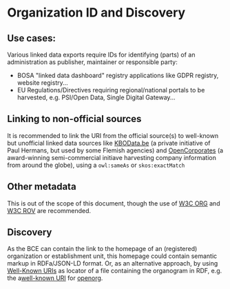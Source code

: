 # Organization ID and Discovery


## Use cases:

Various linked data exports require IDs for identifying (parts) of an administration as publisher, maintainer or responsible party:
- BOSA "linked data dashboard" registry applications like GDPR registry, website registry... 
- EU Regulations/Directives requiring regional/national portals to be harvested, e.g. PSI/Open Data, Single Digital Gateway...

## Linking to non-official sources

It is recommended to link the URI from the official source(s) to well-known but unofficial linked data sources like 
[KBOData.be](http://kbodata.be/) (a private initiative of Paul Hermans, but used by some Flemish agencies) and
[OpenCorporates](https://opencorporates.com) (a award-winning semi-commercial initiave harvesting company information from around the globe),
using a `owl:sameAs` or `skos:exactMatch`

## Other metadata

This is out of the scope of this document, though the use of [W3C ORG](https://www.w3.org/TR/vocab-org/) and [W3C ROV](https://www.w3.org/TR/vocab-regorg/) are recommended.

## Discovery

As the BCE can contain the link to the homepage of an (registered) organization or establishment unit, 
this homepage could contain semantic markup in RDFa/JSON-LD format.
Or, as an alternative approach, by using [Well-Known URIs](https://tools.ietf.org/html/rfc8615) as locator of a file containing the organogram in RDF, e.g. the a[well-known URI](https://www.iana.org/assignments/well-known-uris/well-known-uris.xhtml) for [openorg](https://opd.data.ac.uk/).

